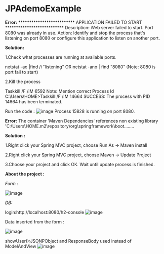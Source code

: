 # JPAdemoExample
**Error:**
************************** APPLICATION FAILED TO START *************************** Description: Web server failed to start. Port 8080 was already in use. Action: Identify and stop the process that's listening on port 8080 or configure this application to listen on another port.

**Solution:**

1.Check what processes are running at available ports.

netstat -ao |find /i "listening"
OR
netstat -ano | find "8080" (Note: 8080 is port fail to start)

2.Kill the process

Taskkill /F /IM 6592 Note: Mention correct Process Id
C:\Users\HOME>Taskkill /F /IM 14664
SUCCESS: The process with PID 14664 has been terminated.

Run the code : 
![image](https://user-images.githubusercontent.com/63113379/127901374-eb9986ad-6a60-4534-8630-fad4bbdb2555.png)
Process 15828 is running on port 8080.

**Error:**
The container 'Maven Dependencies' references non existing library 'C:\Users\HOME\.m2\repository\org\springframework\boot........

**Solution :**

1.Right click your Spring MVC project, choose Run As -> Maven install

2.Right click your Spring MVC project, choose Maven -> Update Project

3.Choose your project and click OK. Wait until update process is finished.


**About the project :**

_Form :_

![image](https://user-images.githubusercontent.com/63113379/128078292-e3a421a9-4d60-4c1b-a17e-210935f92e5f.png)

_DB:_

login:http://localhost:8080/h2-console
![image](https://user-images.githubusercontent.com/63113379/127909710-bd3608ba-199e-4733-9c02-d1296b998b6e.png)

Data inserted from the form :

![image](https://user-images.githubusercontent.com/63113379/127909493-c1fd2cda-c988-4f7f-ac09-854be70900cc.png)



showUser():JSONPObject and ResponseBody used instead of ModelAndView
![image](https://user-images.githubusercontent.com/63113379/128078349-812c5c06-b37a-4bc1-82e4-2e1ffd5b2ff4.png)


